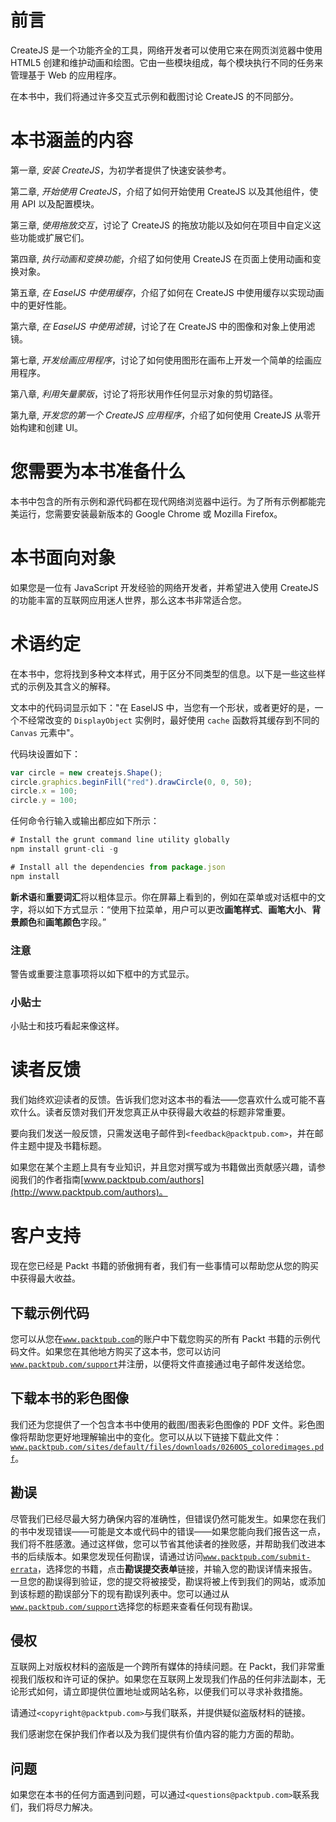 # 前言

CreateJS 是一个功能齐全的工具，网络开发者可以使用它来在网页浏览器中使用 HTML5 创建和维护动画和绘图。它由一些模块组成，每个模块执行不同的任务来管理基于 Web 的应用程序。

在本书中，我们将通过许多交互式示例和截图讨论 CreateJS 的不同部分。

# 本书涵盖的内容

第一章, *安装 CreateJS*，为初学者提供了快速安装参考。

第二章, *开始使用 CreateJS*，介绍了如何开始使用 CreateJS 以及其他组件，使用 API 以及配置模块。

第三章, *使用拖放交互*，讨论了 CreateJS 的拖放功能以及如何在项目中自定义这些功能或扩展它们。

第四章, *执行动画和变换功能*，介绍了如何使用 CreateJS 在页面上使用动画和变换对象。

第五章, *在 EaselJS 中使用缓存*，介绍了如何在 CreateJS 中使用缓存以实现动画中的更好性能。

第六章, *在 EaselJS 中使用滤镜*，讨论了在 CreateJS 中的图像和对象上使用滤镜。

第七章, *开发绘画应用程序*，讨论了如何使用图形在画布上开发一个简单的绘画应用程序。

第八章, *利用矢量蒙版*，讨论了将形状用作任何显示对象的剪切路径。

第九章, *开发您的第一个 CreateJS 应用程序*，介绍了如何使用 CreateJS 从零开始构建和创建 UI。

# 您需要为本书准备什么

本书中包含的所有示例和源代码都在现代网络浏览器中运行。为了所有示例都能完美运行，您需要安装最新版本的 Google Chrome 或 Mozilla Firefox。

# 本书面向对象

如果您是一位有 JavaScript 开发经验的网络开发者，并希望进入使用 CreateJS 的功能丰富的互联网应用迷人世界，那么这本书非常适合您。

# 术语约定

在本书中，您将找到多种文本样式，用于区分不同类型的信息。以下是一些这些样式的示例及其含义的解释。

文本中的代码词显示如下："在 EaselJS 中，当您有一个形状，或者更好的是，一个不经常改变的 `DisplayObject` 实例时，最好使用 `cache` 函数将其缓存到不同的 `Canvas` 元素中"。

代码块设置如下：

```js
var circle = new createjs.Shape();
circle.graphics.beginFill("red").drawCircle(0, 0, 50);
circle.x = 100; 
circle.y = 100; 
```

任何命令行输入或输出都应如下所示：

```js
# Install the grunt command line utility globally 
npm install grunt-cli -g 

# Install all the dependencies from package.json
npm install

```

**新术语**和**重要词汇**将以粗体显示。你在屏幕上看到的，例如在菜单或对话框中的文字，将以如下方式显示：“使用下拉菜单，用户可以更改**画笔样式**、**画笔大小**、**背景颜色**和**画笔颜色**字段。”

### 注意

警告或重要注意事项将以如下框中的方式显示。

### 小贴士

小贴士和技巧看起来像这样。

# 读者反馈

我们始终欢迎读者的反馈。告诉我们您对这本书的看法——您喜欢什么或可能不喜欢什么。读者反馈对我们开发您真正从中获得最大收益的标题非常重要。

要向我们发送一般反馈，只需发送电子邮件到`<feedback@packtpub.com>`，并在邮件主题中提及书籍标题。

如果您在某个主题上具有专业知识，并且您对撰写或为书籍做出贡献感兴趣，请参阅我们的作者指南[www.packtpub.com/authors](http://www.packtpub.com/authors)。

# 客户支持

现在您已经是 Packt 书籍的骄傲拥有者，我们有一些事情可以帮助您从您的购买中获得最大收益。

## 下载示例代码

您可以从您在[`www.packtpub.com`](http://www.packtpub.com)的账户中下载您购买的所有 Packt 书籍的示例代码文件。如果您在其他地方购买了这本书，您可以访问[`www.packtpub.com/support`](http://www.packtpub.com/support)并注册，以便将文件直接通过电子邮件发送给您。

## 下载本书的彩色图像

我们还为您提供了一个包含本书中使用的截图/图表彩色图像的 PDF 文件。彩色图像将帮助您更好地理解输出中的变化。您可以从以下链接下载此文件：[`www.packtpub.com/sites/default/files/downloads/0260OS_coloredimages.pdf`](https://www.packtpub.com/sites/default/files/downloads/0260OS_coloredimages.pdf)。

## 勘误

尽管我们已经尽最大努力确保内容的准确性，但错误仍然可能发生。如果您在我们的书中发现错误——可能是文本或代码中的错误——如果您能向我们报告这一点，我们将不胜感激。通过这样做，您可以节省其他读者的挫败感，并帮助我们改进本书的后续版本。如果您发现任何勘误，请通过访问[`www.packtpub.com/submit-errata`](http://www.packtpub.com/submit-errata)，选择您的书籍，点击**勘误提交表单**链接，并输入您的勘误详情来报告。一旦您的勘误得到验证，您的提交将被接受，勘误将被上传到我们的网站，或添加到该标题的勘误部分下的现有勘误列表中。您可以通过从[`www.packtpub.com/support`](http://www.packtpub.com/support)选择您的标题来查看任何现有勘误。

## 侵权

互联网上对版权材料的盗版是一个跨所有媒体的持续问题。在 Packt，我们非常重视我们版权和许可证的保护。如果您在互联网上发现我们作品的任何非法副本，无论形式如何，请立即提供位置地址或网站名称，以便我们可以寻求补救措施。

请通过`<copyright@packtpub.com>`与我们联系，并提供疑似盗版材料的链接。

我们感谢您在保护我们作者以及为我们提供有价值内容的能力方面的帮助。

## 问题

如果您在本书的任何方面遇到问题，可以通过`<questions@packtpub.com>`联系我们，我们将尽力解决。

